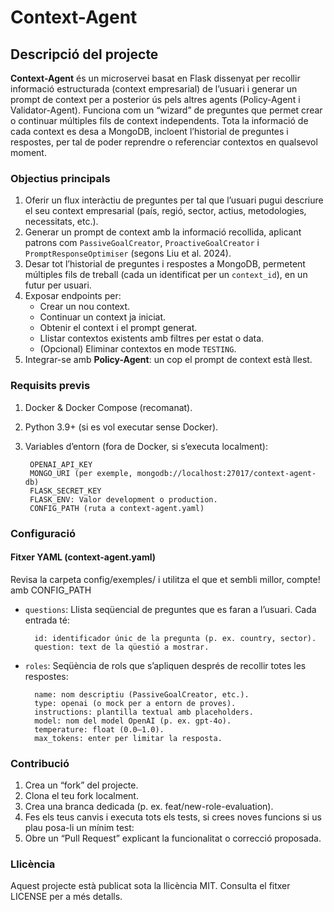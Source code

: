 # Context-Agent

## Descripció del projecte
**Context-Agent** és un microservei basat en Flask dissenyat per recollir informació estructurada (context empresarial) de l’usuari i generar un prompt de context per a posterior ús pels altres agents (Policy-Agent i Validator-Agent). Funciona com un “wizard” de preguntes que permet crear o continuar múltiples fils de context independents. Tota la informació de cada context es desa a MongoDB, incloent l’historial de preguntes i respostes, per tal de poder reprendre o referenciar contextos en qualsevol moment.

### Objectius principals
1. Oferir un flux interàctiu de preguntes per tal que l’usuari pugui descriure el seu context empresarial (país, regió, sector, actius, metodologies, necessitats, etc.).  
2. Generar un prompt de context amb la informació recollida, aplicant patrons com `PassiveGoalCreator`, `ProactiveGoalCreator` i `PromptResponseOptimiser` (segons Liu et al. 2024).  
3. Desar tot l’historial de preguntes i respostes a MongoDB, permetent múltiples fils de treball (cada un identificat per un `context_id`), en un futur per usuari.  
4. Exposar endpoints per:
   - Crear un nou context.  
   - Continuar un context ja iniciat.  
   - Obtenir el context i el prompt generat.  
   - Llistar contextos existents amb filtres per estat o data.  
   - (Opcional) Eliminar contextos en mode `TESTING`.  
5. Integrar-se amb **Policy-Agent**: un cop el prompt de context està llest.



### Requisits previs

1. Docker & Docker Compose (recomanat).
2. Python 3.9+ (si es vol executar sense Docker).
3. Variables d’entorn (fora de Docker, si s’executa localment):

        OPENAI_API_KEY
        MONGO_URI (per exemple, mongodb://localhost:27017/context-agent-db)
        FLASK_SECRET_KEY
        FLASK_ENV: Valor development o production.
        CONFIG_PATH (ruta a context-agent.yaml)

### Configuració

#### Fitxer YAML (context-agent.yaml)
Revisa la carpeta config/exemples/ i utilitza el que et sembli millor, compte! amb CONFIG_PATH

- `questions`: Llista seqüencial de preguntes que es faran a l’usuari. Cada entrada té:

        id: identificador únic de la pregunta (p. ex. country, sector).
        question: text de la qüestió a mostrar.

- `roles`: Seqüència de rols que s’apliquen després de recollir totes les respostes:
 
        name: nom descriptiu (PassiveGoalCreator, etc.).
        type: openai (o mock per a entorn de proves).
        instructions: plantilla textual amb placeholders.
        model: nom del model OpenAI (p. ex. gpt-4o).
        temperature: float (0.0–1.0).
        max_tokens: enter per limitar la resposta.


### Contribució

1. Crea un “fork” del projecte.
2. Clona el teu fork localment.
3. Crea una branca dedicada (p. ex. feat/new-role-evaluation).
4. Fes els teus canvis i executa tots els tests, si crees noves funcions si us plau posa-li un mínim test:
5. Obre un “Pull Request” explicant la funcionalitat o correcció proposada.

### Llicència

Aquest projecte està publicat sota la llicència MIT. Consulta el fitxer LICENSE per a més detalls.